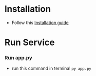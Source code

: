 # Installation

- Follow this [Installation guide](https://docs.google.com/document/d/1f_RXPsk5Lzsu6JMJR9GrbXVkCIIyN8dk4ueepwr3MWU/edit?usp=sharing)

# Run Service

### Run app.py

- run this command in terminal
  `py app.py`
